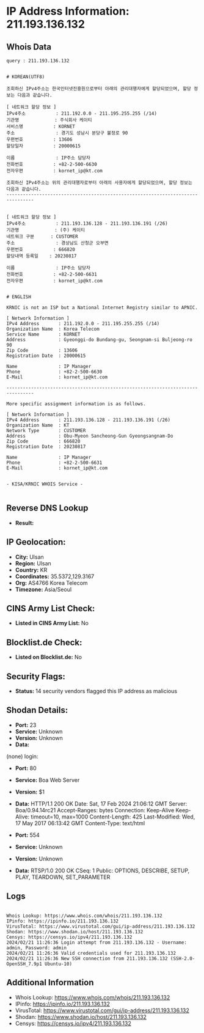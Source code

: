 # IP Address Information: 211.193.136.132

## Whois Data
```
query : 211.193.136.132


# KOREAN(UTF8)

조회하신 IPv4주소는 한국인터넷진흥원으로부터 아래의 관리대행자에게 할당되었으며, 할당 정보는 다음과 같습니다.

[ 네트워크 할당 정보 ]
IPv4주소           : 211.192.0.0 - 211.195.255.255 (/14)
기관명             : 주식회사 케이티
서비스명           : KORNET
주소               : 경기도 성남시 분당구 불정로 90
우편번호           : 13606
할당일자           : 20000615

이름               : IP주소 담당자
전화번호           : +82-2-500-6630
전자우편           : kornet_ip@kt.com

조회하신 IPv4주소는 위의 관리대행자로부터 아래의 사용자에게 할당되었으며, 할당 정보는 다음과 같습니다.
--------------------------------------------------------------------------------


[ 네트워크 할당 정보 ]
IPv4주소           : 211.193.136.128 - 211.193.136.191 (/26)
기관명             : (주) 케이티
네트워크 구분      : CUSTOMER
주소               : 경상남도 산청군 오부면
우편번호           : 666820
할당내역 등록일    : 20230817

이름               : IP주소 담당자
전화번호           : +82-2-500-6631
전자우편           : kornet_ip@kt.com


# ENGLISH

KRNIC is not an ISP but a National Internet Registry similar to APNIC.

[ Network Information ]
IPv4 Address       : 211.192.0.0 - 211.195.255.255 (/14)
Organization Name  : Korea Telecom
Service Name       : KORNET
Address            : Gyeonggi-do Bundang-gu, Seongnam-si Buljeong-ro 90
Zip Code           : 13606
Registration Date  : 20000615

Name               : IP Manager
Phone              : +82-2-500-6630
E-Mail             : kornet_ip@kt.com

--------------------------------------------------------------------------------

More specific assignment information is as follows.

[ Network Information ]
IPv4 Address       : 211.193.136.128 - 211.193.136.191 (/26)
Organization Name  : KT
Network Type       : CUSTOMER
Address            : Obu-Myeon Sancheong-Gun Gyeongsangnam-Do
Zip Code           : 666820
Registration Date  : 20230817

Name               : IP Manager
Phone              : +82-2-500-6631
E-Mail             : kornet_ip@kt.com


- KISA/KRNIC WHOIS Service -


```
## Reverse DNS Lookup
- **Result:** 

## IP Geolocation:
- **City:** Ulsan
- **Region:** Ulsan
- **Country:** KR
- **Coordinates:** 35.5372,129.3167
- **Org:** AS4766 Korea Telecom
- **Timezone:** Asia/Seoul

## CINS Army List Check:
- **Listed in CINS Army List:** 
No

## Blocklist.de Check:
- **Listed on Blocklist.de:** 
No

## Security Flags:
- **Status:** 14 security vendors flagged this IP address as malicious

## Shodan Details:
- **Port:** 23
- **Service:** Unknown
- **Version:** Unknown
- **Data:** 
(none) login: 

- **Port:** 80
- **Service:** Boa Web Server
- **Version:** $1
- **Data:** HTTP/1.1 200 OK
Date: Sat, 17 Feb 2024 21:06:12 GMT
Server: Boa/0.94.14rc21
Accept-Ranges: bytes
Connection: Keep-Alive
Keep-Alive: timeout=10, max=1000
Content-Length: 425
Last-Modified: Wed, 17 May 2017 06:13:42 GMT
Content-Type: text/html



- **Port:** 554
- **Service:** Unknown
- **Version:** Unknown
- **Data:** RTSP/1.0 200 OK
CSeq: 1
Public: OPTIONS, DESCRIBE, SETUP, PLAY, TEARDOWN, SET_PARAMETER



## Logs
```

Whois Lookup: https://www.whois.com/whois/211.193.136.132
IPinfo: https://ipinfo.io/211.193.136.132
VirusTotal: https://www.virustotal.com/gui/ip-address/211.193.136.132
Shodan: https://www.shodan.io/host/211.193.136.132
Censys: https://censys.io/ipv4/211.193.136.132
2024/02/21 11:26:36 Login attempt from 211.193.136.132 - Username: admin, Password: admin
2024/02/21 11:26:36 Valid credentials used for 211.193.136.132
2024/02/21 11:26:36 New SSH connection from 211.193.136.132 (SSH-2.0-OpenSSH_7.9p1 Ubuntu-10)

```
## Additional Information
- Whois Lookup: https://www.whois.com/whois/211.193.136.132
- IPinfo: https://ipinfo.io/211.193.136.132
- VirusTotal: https://www.virustotal.com/gui/ip-address/211.193.136.132
- Shodan: https://www.shodan.io/host/211.193.136.132
- Censys: https://censys.io/ipv4/211.193.136.132

